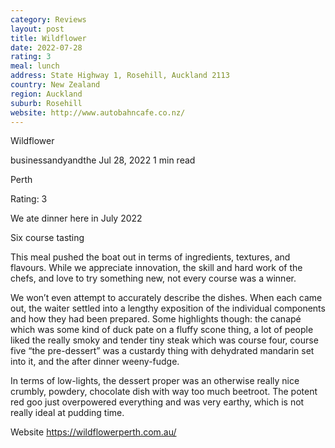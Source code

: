 ```yaml
---
category: Reviews
layout: post
title: Wildflower
date: 2022-07-28
rating: 3
meal: lunch
address: State Highway 1, Rosehill, Auckland 2113
country: New Zealand
region: Auckland
suburb: Rosehill
website: http://www.autobahncafe.co.nz/
---
```


Wildflower

businessandyandthe
Jul 28, 2022
1 min read

Perth

Rating: 3

We ate dinner here in July 2022

Six course tasting

This meal pushed the boat out in terms of ingredients, textures, and flavours. While we appreciate innovation, the skill and hard work of the chefs, and love to try something new, not every course was a winner. 

We won’t even attempt to accurately describe the dishes. When each came out, the waiter settled into a lengthy exposition of the individual components and how they had been prepared. Some highlights though: the canapé which was some kind of duck pate on a fluffy scone thing, a lot of people liked the really smoky and tender tiny steak which was course four, course five “the pre-dessert” was a custardy thing with dehydrated mandarin set into it, and the after dinner weeny-fudge. 

In terms of low-lights, the dessert proper was an otherwise really nice crumbly, powdery, chocolate dish with way too much beetroot. The potent red goo just overpowered everything and was very earthy, which is not really ideal at pudding time. 

Website https://wildflowerperth.com.au/